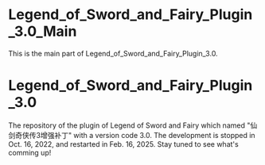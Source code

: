 # Legend_of_Sword_and_Fairy_Plugin_3.0_Main
This is the main part of Legend_of_Sword_and_Fairy_Plugin_3.0.  

# Legend_of_Sword_and_Fairy_Plugin_3.0
The repository of the plugin of Legend of Sword and Fairy which named "仙剑奇侠传3增强补丁" with a version code 3.0.
The development is stopped in Oct. 16, 2022, and restarted in Feb. 16, 2025.
Stay tuned to see what's comming up!
